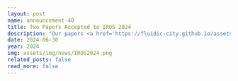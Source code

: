```yaml
---
layout: post
name: announcement-40
title: Two Papers Accepted to IROS 2024
description: "Our papers <a href='https://fluidic-city.github.io/assets/pdf/Poudel2024EnduRL.pdf'> EnduRL: Enhancing Safety, Stability, and Efficiency of Mixed Traffic Under Real-World Perturbations Via Reinforcement Learning </a> and <a href='https://fluidic-city.github.io/assets/pdf/Villarreal2022AutoJoin.pdf'> AutoJoin: Efficient Adversarial Training for Robust Maneuvering via Denoising Autoencoder and Joint Learning </a> have been accepted to IEEE/RSJ International Conference on Intelligent Robots and Systems (IROS)​, 2024. Congratulations to all the authors!"
date: 2024-06-30
year: 2024
img: assets/img/news/IROS2024.png
related_posts: false
read_more: false
---
```

